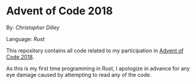 # Advent of Code 2018

By: *Christopher Dilley*

Language: *Rust*

This repository contains all code related to my participation in [Advent of Code 2018](https://adventofcode.com/2018).

As this is my first time programming in Rust, I apologize in advance for any eye damage caused by attempting to read any of the code.